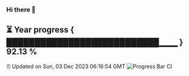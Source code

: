 ### Hi there 👋
⏳ Year progress { ███████████████████████████▁▁▁ } 92.13 %
---
⏰ Updated on Sun, 03 Dec 2023 06:16:54 GMT
![Progress Bar CI](https://github.com/liununu/liununu/workflows/Progress%20Bar%20CI/badge.svg)
